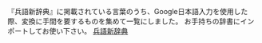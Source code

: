 『兵語新辞典』に掲載されている言葉のうち、Google日本語入力を使用した際、変換に手間を要するものを集めて一覧にしました。
お手持ちの辞書にインポートしてお使い下さい。
[兵語新辞典](https://ux.getuploader.com/heigo1)
